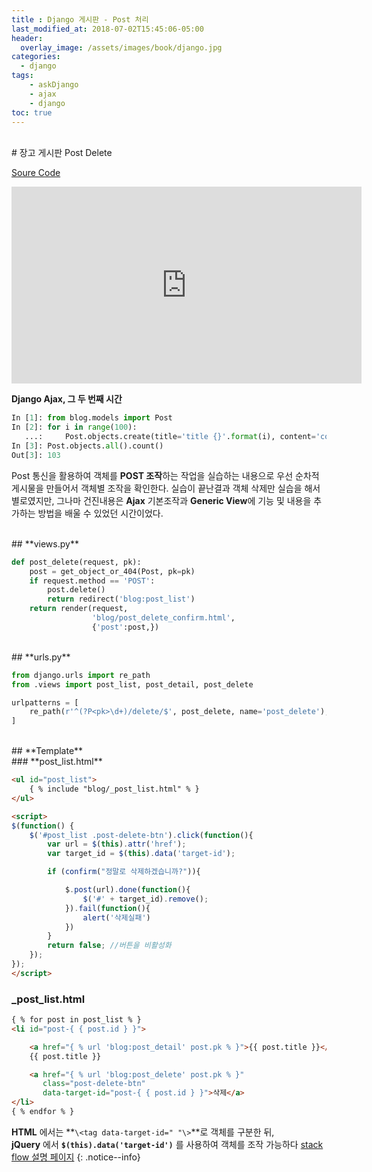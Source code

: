 ```yaml
---
title : Django 게시판 - Post 처리
last_modified_at: 2018-07-02T15:45:06-05:00
header:
  overlay_image: /assets/images/book/django.jpg
categories:
  - django
tags: 
    - askDjango
    - ajax
    - django
toc: true 
---
```



<br>
# 장고 게시판 Post Delete 

[Soure Code](https://gist.github.com/allieus/71471537685df3b81f1d)

<iframe width="560" height="315" src="https://www.youtube.com/embed/haLJl5Xj9Ys" frameborder="0" allow="autoplay; encrypted-media" allowfullscreen></iframe>


**Django Ajax, 그 두 번째 시간**

```python
In [1]: from blog.models import Post
In [2]: for i in range(100):
   ...:     Post.objects.create(title='title {}'.format(i), content='content {}'.format(i))
In [3]: Post.objects.all().count()
Out[3]: 103
```

Post 통신을 활용하여 객체를 **POST 조작**하는 작업을 실습하는 내용으로 우선 순차적 게시물을 만들어서 객체별 조작을 확인한다. 실습이 끝난결과 객체 삭제만 실습을 해서 별로였지만, 그나마 건진내용은 **Ajax** 기본조작과 **Generic View**에 기능 및 내용을 추가하는 방법을 배울 수 있었던 시간이었다.


<br>
## **views.py** 

```python
def post_delete(request, pk):
    post = get_object_or_404(Post, pk=pk)
    if request.method == 'POST':
        post.delete()
        return redirect('blog:post_list')
    return render(request, 
                  'blog/post_delete_confirm.html',
                  {'post':post,})
```

<br>
## **urls.py**

```python
from django.urls import re_path
from .views import post_list, post_detail, post_delete

urlpatterns = [
    re_path(r'^(?P<pk>\d+)/delete/$', post_delete, name='post_delete'),
]
```

<br>
## **Template**

<br>
### **post_list.html**

```html
<ul id="post_list">
    { % include "blog/_post_list.html" % }
</ul>

<script>
$(function() {
    $('#post_list .post-delete-btn').click(function(){
        var url = $(this).attr('href');
        var target_id = $(this).data('target-id');

        if (confirm("정말로 삭제하겠습니까?")){

            $.post(url).done(function(){
                $('#' + target_id).remove();
            }).fail(function(){
                alert('삭제실패')
            })
        }
        return false; //버튼을 비활성화
    });
});
</script>
```


### **_post_list.html**

```html
{ % for post in post_list % }
<li id="post-{ { post.id } }">

    <a href="{ % url 'blog:post_detail' post.pk % }">{{ post.title }}</a>
    {{ post.title }}

    <a href="{ % url 'blog:post_delete' post.pk % }"
       class="post-delete-btn"
       data-target-id="post-{ { post.id } }">삭제</a>
</li>
{ % endfor % }
```

**HTML** 에서는 **`\<tag data-target-id=" "\>`**로 객체를 구분한 뒤,<br> **jQuery** 에서 **`$(this).data('target-id')`** 를 사용하여 객체를 조작 가능하다 [stack flow 설명 페이지](https://stackoverflow.com/questions/16424502/jquery-datatarget-pattern/40869529)
{: .notice--info}


